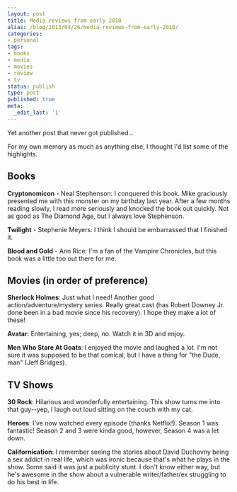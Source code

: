 ```yaml
---
layout: post
title: Media reviews from early 2010
alias: /blog/2013/04/26/media-reviews-from-early-2010/
categories:
- personal
tags:
- books
- media
- movies
- review
- tv
status: publish
type: post
published: true
meta:
  _edit_last: '1'
---
```

Yet another post that never got published...

For my own memory as much as anything else, I thought I'd list some of the highlights.
<h2>Books</h2>
<strong>Cryptonomicon</strong> - Neal Stephenson: I conquered this book. Mike graciously presented me with this monster on my birthday last year. After a few months reading slowly, I read more seriously and knocked the book out quickly. Not as good as The Diamond Age, but I always love Stephenson.

<strong>Twilight</strong> - Stephenie Meyers: I think I should be embarrassed that I finished it.

<strong>Blood and Gold</strong> - Ann Rice: I'm a fan of the Vampire Chronicles, but this book was a little too out there for me.
<h2>Movies (in order of preference)</h2>
<strong>Sherlock Holmes</strong>: Just what I need! Another good action/adventure/mystery series. Really great cast (has Robert Downey Jr. done been in a bad movie since his recovery). I hope they make a lot of these!

<strong>Avatar</strong>: Entertaining, yes; deep, no. Watch it in 3D and enjoy.

<strong>Men Who Stare At Goats</strong>: I enjoyed the movie and laughed a lot. I'm not sure it was supposed to be that comical, but I have a thing for "the Dude, man" (Jeff Bridges).
<h2>TV Shows</h2>
<strong>30 Rock</strong>: Hilarious and wonderfully entertaining. This show turns me into that guy--yep, I laugh out loud sitting on the couch with my cat.

<strong>Heroes</strong>: I've now watched every episode (thanks Netflix!). Season 1 was fantastic! Season 2 and 3 were kinda good, however, Season 4 was a let down.

<strong>Californication</strong>: I remember seeing the stories about David Duchovny being a sex addict in real life, which was ironic because that's what he plays in the show. Some said it was just a publicity stunt. I don't know either way, but he's awesome in the show about a vulnerable writer/father/ex struggling to do his best in life.
